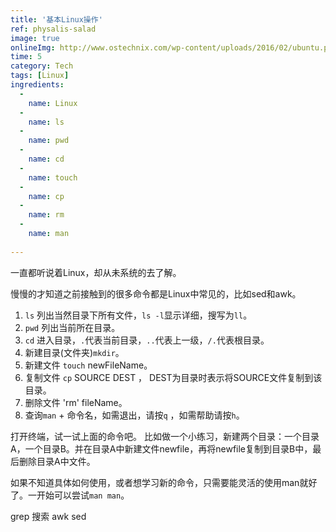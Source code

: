 ```yaml
---
title: '基本Linux操作'
ref: physalis-salad
image: true
onlineImg: http://www.ostechnix.com/wp-content/uploads/2016/02/ubuntu.png
time: 5
category: Tech
tags: [Linux]
ingredients:
  -
    name: Linux
  -
    name: ls
  -
    name: pwd
  -
    name: cd
  -
    name: touch
  -
    name: cp
  -
    name: rm
  -
    name: man
    
--- 
```


一直都听说着Linux，却从未系统的去了解。

慢慢的才知道之前接触到的很多命令都是Linux中常见的，比如sed和awk。

1. `ls` 列出当然目录下所有文件，`ls -l`显示详细，搜写为`ll`。
2. `pwd` 列出当前所在目录。
3. `cd` 进入目录，`.`代表当前目录，`..`代表上一级，`/.`代表根目录。
4. 新建目录(文件夹)`mkdir`。
5. 新建文件 `touch` newFileName。
6. 复制文件 `cp` SOURCE DEST ， DEST为目录时表示将SOURCE文件复制到该目录。
7. 删除文件 'rm' fileName。
7. 查询`man` + 命令名，如需退出，请按`q` ，如需帮助请按`h`。

打开终端，试一试上面的命令吧。
比如做一个小练习，新建两个目录：一个目录A，一个目录B。并在目录A中新建文件newfile，再将newfile复制到目录B中，最后删除目录A中文件。


如果不知道具体如何使用，或者想学习新的命令，只需要能灵活的使用man就好了。一开始可以尝试`man man`。



grep 搜索
awk sed

